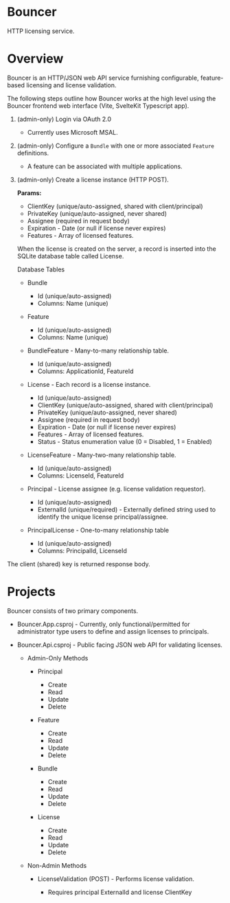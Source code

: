 # Bouncer

HTTP licensing service.

# Overview

Bouncer is an HTTP/JSON web API service furnishing configurable, feature-based licensing and license validation.

The following steps outline how Bouncer works at the high level using the Bouncer frontend web interface (Vite, SvelteKit Typescript app).

1) (admin-only) Login via OAuth 2.0

    - Currently uses Microsoft MSAL.

2) (admin-only) Configure a `Bundle` with one or more associated `Feature` definitions.
    
    - A feature can be associated with multiple applications.

3) (admin-only) Create a license instance (HTTP POST).
   
   **Params:**
    
    - ClientKey (unique/auto-assigned, shared with client/principal)
    - PrivateKey (unique/auto-assigned, never shared)
    - Assignee (required in request body)
    - Expiration - Date (or null if license never expires)
    - Features - Array of licensed features.

    When the license is created on the server, a record is inserted into the SQLite database table called License.
    
    Database Tables

    - Bundle 
        
        - Id (unique/auto-assigned)
        - Columns: Name (unique)

    - Feature

        - Id (unique/auto-assigned)
        - Columns: Name (unique)

    - BundleFeature - Many-to-many relationship table.

        - Id (unique/auto-assigned)
        - Columns: ApplicationId, FeatureId

    - License - Each record is a license instance.

        - Id (unique/auto-assigned)
        - ClientKey (unique/auto-assigned, shared with client/principal)
        - PrivateKey (unique/auto-assigned, never shared)
        - Assignee (required in request body)
        - Expiration - Date (or null if license never expires)
        - Features - Array of licensed features.
        - Status - Status enumeration value (0 = Disabled, 1 = Enabled)

    - LicenseFeature - Many-two-many relationship table.

        - Id (unique/auto-assigned)
        - Columns: LicenseId, FeatureId

    - Principal - License assignee (e.g. license validation requestor).

        - Id (unique/auto-assigned)
        - ExternalId (unique/required) - Externally defined string used to identify the unique license principal/assignee.

    - PrincipalLicense - One-to-many relationship table

        - Id (unique/auto-assigned)
        - Columns: PrincipalId, LicenseId

The client (shared) key is returned response body.

# Projects

Bouncer consists of two primary components.

- Bouncer.App.csproj - Currently, only functional/permitted for administrator type users to define and assign licenses to principals.

- Bouncer.Api.csproj - Public facing JSON web API for validating licenses.

    - Admin-Only Methods

        - Principal

            - Create
            - Read
            - Update
            - Delete

        - Feature
        
            - Create
            - Read
            - Update
            - Delete

        - Bundle
        
            - Create
            - Read
            - Update
            - Delete

        - License
        
            - Create
            - Read
            - Update
            - Delete

    - Non-Admin Methods

        - LicenseValidation (POST) - Performs license validation.

            - Requires principal ExternalId and license ClientKey
